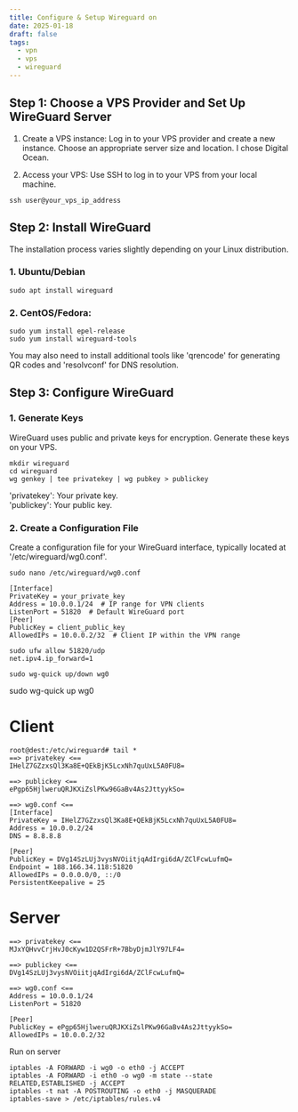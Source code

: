 ```yaml
---
title: Configure & Setup Wireguard on
date: 2025-01-18
draft: false
tags:
  - vpn
  - vps
  - wireguard
---
```

## Step 1: Choose a VPS Provider and Set Up WireGuard Server

1. Create a VPS instance: Log in to your VPS provider and create a new instance. Choose an appropriate server size and location. I chose Digital Ocean.

2. Access your VPS: Use SSH to log in to your VPS from your local machine.
```
ssh user@your_vps_ip_address
```

## Step 2: Install WireGuard

The installation process varies slightly depending on your Linux distribution.
### 1. Ubuntu/Debian
```
sudo apt install wireguard
```
### 2. CentOS/Fedora:
```
sudo yum install epel-release
sudo yum install wireguard-tools
```

You may also need to install additional tools like 'qrencode' for generating QR codes and 'resolvconf' for DNS resolution.

## Step 3: Configure WireGuard

### **1. Generate Keys**
WireGuard uses public and private keys for encryption. Generate these keys on your VPS.
```
mkdir wireguard
cd wireguard
wg genkey | tee privatekey | wg pubkey > publickey
```

'privatekey': Your private key.  
'publickey': Your public key.

### **2. Create a Configuration File**
Create a configuration file for your WireGuard interface, typically located at '/etc/wireguard/wg0.conf'.
```
sudo nano /etc/wireguard/wg0.conf
```

```
[Interface]
PrivateKey = your_private_key
Address = 10.0.0.1/24  # IP range for VPN clients
ListenPort = 51820  # Default WireGuard port
[Peer]
PublicKey = client_public_key
AllowedIPs = 10.0.0.2/32  # Client IP within the VPN range
```

```
sudo ufw allow 51820/udp
net.ipv4.ip_forward=1
```

```
sudo wg-quick up/down wg0
```

sudo wg-quick up wg0

# Client

```
root@dest:/etc/wireguard# tail *
==> privatekey <==
IHelZ7GZzxsQl3Ka8E+QEkBjK5LcxNh7quUxL5A0FU8=

==> publickey <==
ePgp65HjlweruQRJKXiZslPKw96GaBv4As2JttyykSo=

==> wg0.conf <==
[Interface]
PrivateKey = IHelZ7GZzxsQl3Ka8E+QEkBjK5LcxNh7quUxL5A0FU8=
Address = 10.0.0.2/24
DNS = 8.8.8.8

[Peer]
PublicKey = DVg14SzLUj3vysNVOiitjqAdIrgi6dA/ZClFcwLufmQ=
Endpoint = 188.166.34.118:51820
AllowedIPs = 0.0.0.0/0, ::/0
PersistentKeepalive = 25

```
# Server

```
==> privatekey <==
MJxYQHvvCrjHvJ0cKyw1D2QSFrR+7BbyDjmJlY97LF4=

==> publickey <==
DVg14SzLUj3vysNVOiitjqAdIrgi6dA/ZClFcwLufmQ=

==> wg0.conf <==
Address = 10.0.0.1/24
ListenPort = 51820

[Peer]
PublicKey = ePgp65HjlweruQRJKXiZslPKw96GaBv4As2JttyykSo=
AllowedIPs = 10.0.0.2/32

```

Run on server 
```
iptables -A FORWARD -i wg0 -o eth0 -j ACCEPT
iptables -A FORWARD -i eth0 -o wg0 -m state --state RELATED,ESTABLISHED -j ACCEPT
iptables -t nat -A POSTROUTING -o eth0 -j MASQUERADE
iptables-save > /etc/iptables/rules.v4
```